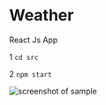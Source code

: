 # Weather
React Js App

1 `cd src`

2 `npm start`

![screenshot of sample](https://drive.google.com/file/d/15Zym2Z9SqWe_M8rsRadVzNl70_7vU6SQ/view?usp=sharing)
